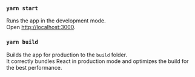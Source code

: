 

### `yarn start`

Runs the app in the development mode.\
Open [http://localhost:3000](http://localhost:3000).

### `yarn build`

Builds the app for production to the `build` folder.\
It correctly bundles React in production mode and optimizes the build for the best performance.


